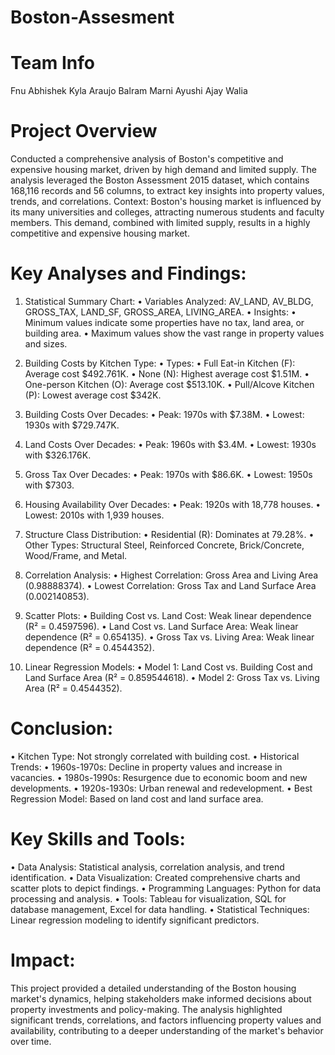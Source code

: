 # Boston-Assesment

# Team Info 

Fnu Abhishek
Kyla Araujo 
Balram Marni
Ayushi Ajay Walia

# Project Overview
Conducted a comprehensive analysis of Boston's competitive and expensive housing market, driven by high demand and limited supply. The analysis leveraged the Boston Assessment 2015 dataset, which contains 168,116 records and 56 columns, to extract key insights into property values, trends, and correlations.
Context: Boston's housing market is influenced by its many universities and colleges, attracting numerous students and faculty members. This demand, combined with limited supply, results in a highly competitive and expensive housing market.

# Key Analyses and Findings:

1.	Statistical Summary Chart:
•	Variables Analyzed: AV_LAND, AV_BLDG, GROSS_TAX, LAND_SF, GROSS_AREA, LIVING_AREA.
•	Insights:
•	Minimum values indicate some properties have no tax, land area, or building area.
•	Maximum values show the vast range in property values and sizes.

2.	Building Costs by Kitchen Type:
•	Types:
•	Full Eat-in Kitchen (F): Average cost $492.761K.
•	None (N): Highest average cost $1.51M.
•	One-person Kitchen (O): Average cost $513.10K.
•	Pull/Alcove Kitchen (P): Lowest average cost $342K.

3.	Building Costs Over Decades:
•	Peak: 1970s with $7.38M.
•	Lowest: 1930s with $729.747K.

4.	Land Costs Over Decades:
•	Peak: 1960s with $3.4M.
•	Lowest: 1930s with $326.176K.

5.	Gross Tax Over Decades:
•	Peak: 1970s with $86.6K.
•	Lowest: 1950s with $7303.

6.	Housing Availability Over Decades:
•	Peak: 1920s with 18,778 houses.
•	Lowest: 2010s with 1,939 houses.

7.	Structure Class Distribution:
•	Residential (R): Dominates at 79.28%.
•	Other Types: Structural Steel, Reinforced Concrete, Brick/Concrete, Wood/Frame, and Metal.

8.	Correlation Analysis:
•	Highest Correlation: Gross Area and Living Area (0.98888374).
•	Lowest Correlation: Gross Tax and Land Surface Area (0.002140853).

9.	Scatter Plots:
•	Building Cost vs. Land Cost: Weak linear dependence (R² = 0.4597596).
•	Land Cost vs. Land Surface Area: Weak linear dependence (R² = 0.654135).
•	Gross Tax vs. Living Area: Weak linear dependence (R² = 0.4544352).

10.	Linear Regression Models:
•	Model 1: Land Cost vs. Building Cost and Land Surface Area (R² = 0.859544618).
•	Model 2: Gross Tax vs. Living Area (R² = 0.4544352).

# Conclusion:
•	Kitchen Type: Not strongly correlated with building cost.
•	Historical Trends:
•	1960s-1970s: Decline in property values and increase in vacancies.
•	1980s-1990s: Resurgence due to economic boom and new developments.
•	1920s-1930s: Urban renewal and redevelopment.
•	Best Regression Model: Based on land cost and land surface area.

# Key Skills and Tools:
•	Data Analysis: Statistical analysis, correlation analysis, and trend identification.
•	Data Visualization: Created comprehensive charts and scatter plots to depict findings.
•	Programming Languages: Python for data processing and analysis.
•	Tools: Tableau for visualization, SQL for database management, Excel for data handling.
•	Statistical Techniques: Linear regression modeling to identify significant predictors.

# Impact: 
This project provided a detailed understanding of the Boston housing market's dynamics, helping stakeholders make informed decisions about property investments and policy-making. The analysis highlighted significant trends, correlations, and factors influencing property values and availability, contributing to a deeper understanding of the market's behavior over time.
